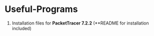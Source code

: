 # Useful-Programs

1) Installation files for **PacketTracer 7.2.2** (**README for installation included)
